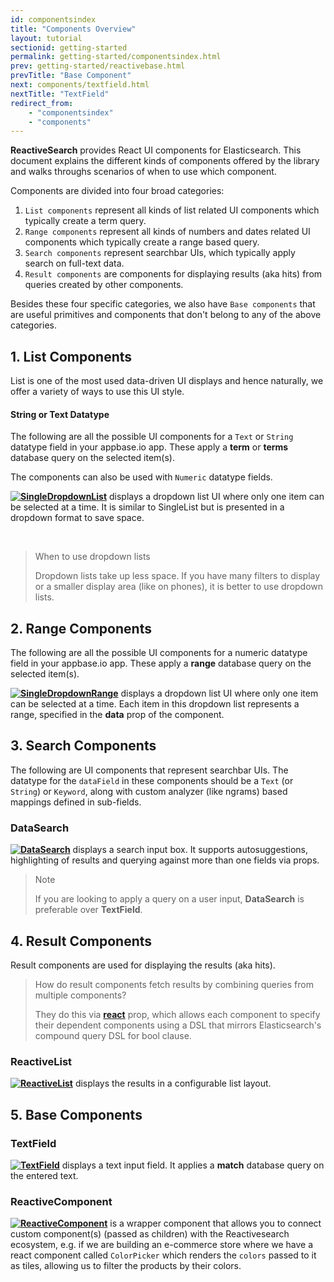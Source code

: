 ```yaml
---
id: componentsindex
title: "Components Overview"
layout: tutorial
sectionid: getting-started
permalink: getting-started/componentsindex.html
prev: getting-started/reactivebase.html
prevTitle: "Base Component"
next: components/textfield.html
nextTitle: "TextField"
redirect_from:
    - "componentsindex"
    - "components"
---
```


**ReactiveSearch** provides React UI components for Elasticsearch. This document explains the different kinds of components offered by the library and walks throughs scenarios of when to use which component.

Components are divided into four broad categories:  
1. `List components` represent all kinds of list related UI components which typically create a term query.
2. `Range components` represent all kinds of numbers and dates related UI components which typically create a range based query.
3. `Search components` represent searchbar UIs, which typically apply search on full-text data.
4. `Result components` are components for displaying results (aka hits) from queries created by other components.

Besides these four specific categories, we also have `Base components` that are useful primitives and components that don't belong to any of the above categories.

## 1. List Components

List is one of the most used data-driven UI displays and hence naturally, we offer a variety of ways to use this UI style.

#### String or Text Datatype

The following are all the possible UI components for a `Text` or `String` datatype field in your appbase.io app. These apply a **term** or **terms** database query on the selected item(s).

The components can also be used with `Numeric` datatype fields.

<p>
<img src="https://imgur.com/a1be47e.png" style="float:left">

**[SingleDropdownList](/components/singledropdownlist.html)** displays a dropdown list UI where only one item can be selected at a time. It is similar to SingleList but is presented in a dropdown format to save space.
</p>
<br>

> When to use dropdown lists
>
> Dropdown lists take up less space. If you have many filters to display or a smaller display area (like on phones), it is better to use dropdown lists.

## 2. Range Components

The following are all the possible UI components for a numeric datatype field in your appbase.io app. These apply a **range** database query on the selected item(s).

<p>
<img src="https://imgur.com/2xxBIUg.png" style="float:left">

**[SingleDropdownRange](/components/singledropdownrange.html)** displays a dropdown list UI where only one item can be selected at a time. Each item in this dropdown list represents a range, specified in the **data** prop of the component.
</p>

## 3. Search Components

The following are UI components that represent searchbar UIs. The datatype for the `dataField` in these components should be a `Text` (or `String`) or `Keyword`, along with custom analyzer (like ngrams) based mappings defined in sub-fields.

### DataSearch

<p>
<img src="https://imgur.com/kbnVVkZ.png" style="float:left">

**[DataSearch](/components/datasearch.html)** displays a search input box. It supports autosuggestions, highlighting of results and querying against more than one fields via props.
</p>

> <i class="fa fa-info-circle"></i> Note
>
> If you are looking to apply a query on a user input, **DataSearch** is preferable over **TextField**.

## 4. Result Components

Result components are used for displaying the results (aka hits).

> How do result components fetch results by combining queries from multiple components?
>
> They do this via [**react**](https://opensource.appbase.io/reactive-manual/advanced/react.html) prop, which allows each component to specify their dependent components using a DSL that mirrors Elasticsearch's compound query DSL for bool clause.

### ReactiveList

<p>
<img src="https://imgur.com/PCBwK7t.png" style="float:left">

**[ReactiveList](/components/reactivelist.html)** displays the results in a configurable list layout.
</p>

## 5. Base Components

### TextField

<p>
<img src="https://imgur.com/PgOi2QY.png" style="float:left">

**[TextField](/components/textfield.html)** displays a text input field. It applies a **match** database query on the entered text.
</p>


### ReactiveComponent

<p>
<img src="https://imgur.com/QgjzJv5.png" style="float:left">

**[ReactiveComponent](/advanced/reactivecomponent.html)** is a wrapper component that allows you to connect custom component(s) (passed as children) with the Reactivesearch ecosystem, e.g. if we are building an e-commerce store where we have a react component called `ColorPicker` which renders the `colors` passed to it as tiles, allowing us to filter the products by their colors.
</p>